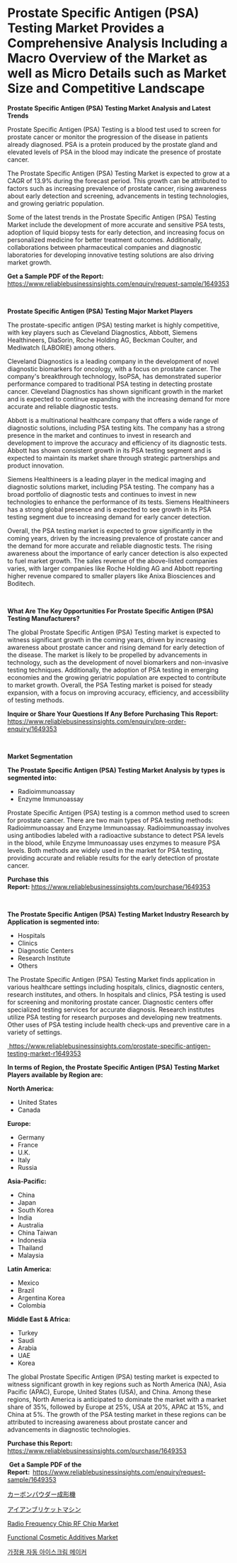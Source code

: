 <p><h1>Prostate Specific Antigen (PSA) Testing Market Provides a Comprehensive Analysis Including a Macro Overview of the Market as well as Micro Details such as Market Size and Competitive Landscape</h1></p><p><strong>Prostate Specific Antigen (PSA) Testing Market Analysis and Latest Trends</strong></p>
<p><p>Prostate Specific Antigen (PSA) Testing is a blood test used to screen for prostate cancer or monitor the progression of the disease in patients already diagnosed. PSA is a protein produced by the prostate gland and elevated levels of PSA in the blood may indicate the presence of prostate cancer. </p><p>The Prostate Specific Antigen (PSA) Testing Market is expected to grow at a CAGR of 13.9% during the forecast period. This growth can be attributed to factors such as increasing prevalence of prostate cancer, rising awareness about early detection and screening, advancements in testing technologies, and growing geriatric population.</p><p>Some of the latest trends in the Prostate Specific Antigen (PSA) Testing Market include the development of more accurate and sensitive PSA tests, adoption of liquid biopsy tests for early detection, and increasing focus on personalized medicine for better treatment outcomes. Additionally, collaborations between pharmaceutical companies and diagnostic laboratories for developing innovative testing solutions are also driving market growth.</p></p>
<p><strong>Get a Sample PDF of the Report:&nbsp;</strong> <a href="https://www.reliablebusinessinsights.com/enquiry/request-sample/1649353">https://www.reliablebusinessinsights.com/enquiry/request-sample/1649353</a></p>
<p>&nbsp;</p>
<p><strong>Prostate Specific Antigen (PSA) Testing Major Market Players</strong></p>
<p><p>The prostate-specific antigen (PSA) testing market is highly competitive, with key players such as Cleveland Diagnostics, Abbott, Siemens Healthineers, DiaSorin, Roche Holding AG, Beckman Coulter, and Mediwatch (LABORIE) among others.</p><p>Cleveland Diagnostics is a leading company in the development of novel diagnostic biomarkers for oncology, with a focus on prostate cancer. The company's breakthrough technology, IsoPSA, has demonstrated superior performance compared to traditional PSA testing in detecting prostate cancer. Cleveland Diagnostics has shown significant growth in the market and is expected to continue expanding with the increasing demand for more accurate and reliable diagnostic tests.</p><p>Abbott is a multinational healthcare company that offers a wide range of diagnostic solutions, including PSA testing kits. The company has a strong presence in the market and continues to invest in research and development to improve the accuracy and efficiency of its diagnostic tests. Abbott has shown consistent growth in its PSA testing segment and is expected to maintain its market share through strategic partnerships and product innovation.</p><p>Siemens Healthineers is a leading player in the medical imaging and diagnostic solutions market, including PSA testing. The company has a broad portfolio of diagnostic tests and continues to invest in new technologies to enhance the performance of its tests. Siemens Healthineers has a strong global presence and is expected to see growth in its PSA testing segment due to increasing demand for early cancer detection.</p><p>Overall, the PSA testing market is expected to grow significantly in the coming years, driven by the increasing prevalence of prostate cancer and the demand for more accurate and reliable diagnostic tests. The rising awareness about the importance of early cancer detection is also expected to fuel market growth. The sales revenue of the above-listed companies varies, with larger companies like Roche Holding AG and Abbott reporting higher revenue compared to smaller players like Anixa Biosciences and Boditech.</p></p>
<p>&nbsp;</p>
<p><strong>What Are The Key Opportunities For Prostate Specific Antigen (PSA) Testing Manufacturers?</strong></p>
<p><p>The global Prostate Specific Antigen (PSA) Testing market is expected to witness significant growth in the coming years, driven by increasing awareness about prostate cancer and rising demand for early detection of the disease. The market is likely to be propelled by advancements in technology, such as the development of novel biomarkers and non-invasive testing techniques. Additionally, the adoption of PSA testing in emerging economies and the growing geriatric population are expected to contribute to market growth. Overall, the PSA Testing market is poised for steady expansion, with a focus on improving accuracy, efficiency, and accessibility of testing methods.</p></p>
<p><strong>Inquire or Share Your Questions If Any Before Purchasing This Report:</strong> <a href="https://www.reliablebusinessinsights.com/enquiry/pre-order-enquiry/1649353">https://www.reliablebusinessinsights.com/enquiry/pre-order-enquiry/1649353</a></p>
<p>&nbsp;</p>
<p><strong>Market Segmentation</strong></p>
<p><strong>The Prostate Specific Antigen (PSA) Testing Market Analysis by types is segmented into:</strong></p>
<p><ul><li>Radioimmunoassay</li><li>Enzyme Immunoassay</li></ul></p>
<p><p>Prostate Specific Antigen (PSA) testing is a common method used to screen for prostate cancer. There are two main types of PSA testing methods: Radioimmunoassay and Enzyme Immunoassay. Radioimmunoassay involves using antibodies labeled with a radioactive substance to detect PSA levels in the blood, while Enzyme Immunoassay uses enzymes to measure PSA levels. Both methods are widely used in the market for PSA testing, providing accurate and reliable results for the early detection of prostate cancer.</p></p>
<p><strong>Purchase this Report:&nbsp;</strong><a href="https://www.reliablebusinessinsights.com/purchase/1649353">https://www.reliablebusinessinsights.com/purchase/1649353</a></p>
<p>&nbsp;</p>
<p><strong>The Prostate Specific Antigen (PSA) Testing Market Industry Research by Application is segmented into:</strong></p>
<p><ul><li>Hospitals</li><li>Clinics</li><li>Diagnostic Centers</li><li>Research Institute</li><li>Others</li></ul></p>
<p><p>The Prostate Specific Antigen (PSA) Testing Market finds application in various healthcare settings including hospitals, clinics, diagnostic centers, research institutes, and others. In hospitals and clinics, PSA testing is used for screening and monitoring prostate cancer. Diagnostic centers offer specialized testing services for accurate diagnosis. Research institutes utilize PSA testing for research purposes and developing new treatments. Other uses of PSA testing include health check-ups and preventive care in a variety of settings.</p></p>
<p><a href="https://www.reliablebusinessinsights.com/prostate-specific-antigen-testing-market-r1649353">&nbsp;https://www.reliablebusinessinsights.com/prostate-specific-antigen-testing-market-r1649353</a></p>
<p><strong>In terms of Region, the Prostate Specific Antigen (PSA) Testing Market Players available by Region are:</strong></p>
<p>
    <p> <strong> North America: </strong>
        <ul>
            <li>United States</li>
            <li>Canada</li>
        </ul>
        </p> 
    <p> <strong> Europe: </strong>
        <ul>
            <li>Germany</li>
            <li>France</li>
            <li>U.K.</li>
            <li>Italy</li>
            <li>Russia</li>
        </ul>
        </p> 
    <p> <strong> Asia-Pacific: </strong>
        <ul>
            <li>China</li>
            <li>Japan</li>
            <li>South Korea</li>
            <li>India</li>
            <li>Australia</li>
            <li>China Taiwan</li>
            <li>Indonesia</li>
            <li>Thailand</li>
            <li>Malaysia</li>
        </ul>
        </p> 
    <p> <strong> Latin America: </strong>
        <ul>
            <li>Mexico</li>
            <li>Brazil</li>
            <li>Argentina Korea</li>
            <li>Colombia</li>
        </ul>
        </p> 
    <p> <strong> Middle East & Africa: </strong>
        <ul>
            <li>Turkey</li>
            <li>Saudi</li>
            <li>Arabia</li>
            <li>UAE</li>
            <li>Korea</li>
        </ul>
    </p>
    </p>
<p><p>The global Prostate Specific Antigen (PSA) testing market is expected to witness significant growth in key regions such as North America (NA), Asia Pacific (APAC), Europe, United States (USA), and China. Among these regions, North America is anticipated to dominate the market with a market share of 35%, followed by Europe at 25%, USA at 20%, APAC at 15%, and China at 5%. The growth of the PSA testing market in these regions can be attributed to increasing awareness about prostate cancer and advancements in diagnostic technologies.</p></p>
<p><strong>Purchase this Report: </strong><a href="https://www.reliablebusinessinsights.com/purchase/1649353">https://www.reliablebusinessinsights.com/purchase/1649353</a></p>
<p>&nbsp;<strong>Get a Sample PDF of the Report:&nbsp;&nbsp;</strong><a href="https://www.reliablebusinessinsights.com/enquiry/request-sample/1649353">https://www.reliablebusinessinsights.com/enquiry/request-sample/1649353</a></p>
<p><strong></strong></p>
<p><p><a href="https://github.com/adcxff01450218/Market-Research-Report-List-2/blob/main/3872221109190.md">カーボンパウダー成形機</a></p><p><a href="https://github.com/xnljig2898992/Market-Research-Report-List-2/blob/main/9225334109189.md">アイアンブリケットマシン</a></p><p><a href="https://issuu.com/reportprime-2/docs/radio-frequency-chip-rf-chip-market_ea21c6dcf22c0d">Radio Frequency Chip RF Chip Market</a></p><p><a href="https://github.com/sonuprakash1/Market-Research-Report-List-3/blob/main/functional-cosmetic-additives-market.md">Functional Cosmetic Additives Market</a></p><p><a href="https://github.com/hasanrajibul387/Market-Research-Report-List-1/blob/main/2561029104083.md">가정용 자동 아이스크림 메이커</a></p></p>